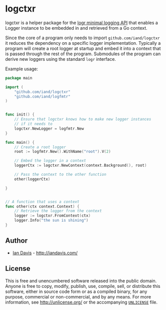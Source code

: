 # logctxr

logctxr is a helper package for the [logr minimal logging API](https://github.com/go-logr/logr) that enables a Logger
instance to be embedded in and retrieved from a Go context. 

Since the core of a program only needs to import `github.com/iand/logctxr` it reduces the dependency on a specific
logger implementation. Typically a program will create a root logger at startup and embed it into a context that is
passed through the rest of the program. Submodules of the program can derive new loggers using the 
standard `logr` interface.

Example usage:

```Go
package main

import (
    "github.com/iand/logctxr"
    "github.com/iand/logfmtr"
)


func init() {
    // Ensure that logctxr knows how to make new logger instances
    // if it needs to
    logctxr.NewLogger = logfmtr.New
}

func main() {
    // Create a root logger
    root := logfmtr.New().WithName("root").V(2)

    // Embed the logger in a context
    loggerCtx := logctxr.NewContext(context.Background(), root)

    // Pass the context to the other function
    other(loggerCtx)

}


// A function that uses a context
func other(ctx context.Context) {
    // Retrieve the logger from the context
    logger := logctxr.FromContext(ctx)
    logger.Info("the sun is shining")
}
```

## Author

* [Ian Davis](http://github.com/iand) - <http://iandavis.com/>

## License

This is free and unencumbered software released into the public domain. Anyone is free to 
copy, modify, publish, use, compile, sell, or distribute this software, either in source 
code form or as a compiled binary, for any purpose, commercial or non-commercial, and by 
any means. For more information, see <http://unlicense.org/> or the 
accompanying [`UNLICENSE`](UNLICENSE) file.
